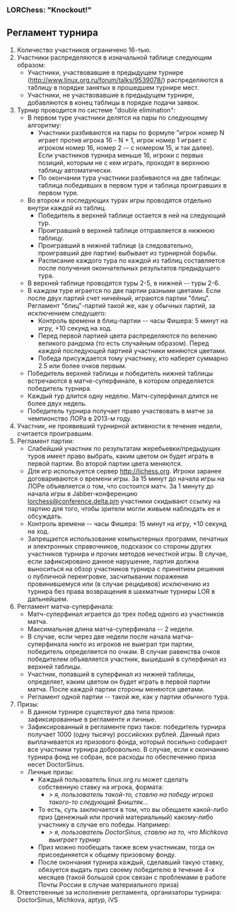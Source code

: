 ### LORChess: "Knockout!"

## Регламент турнира

1. Количество участников ограничено 16-тью.
2. Участники распределяются в изначальной таблице следующим образом:
    -  Участники, участвовавшие в предыдущем турнире (http://www.linux.org.ru/forum/talks/9539078/) распределяются в таблицу в порядке занятых в прошедшем турнире мест.
    -  Участники, не участвовавшие в предыдущем турнире, добавляются в конец таблицы в порядке подачи заявок.
3. Турнир проводится по системе "double elimination":
    - В первом туре участники делятся на пары по следующему алгоритму:
        - Участники разбиваются на пары по формуле "игрок номер N играет против игрока  16 - N + 1, игрок номер 1 играет с игроком номер 16, номер 2 -- с номером 15, и так далее). Если участников турнира меньше 16, игроки с первых позиций, которым не с кем играть, проходят в верхнюю таблицу автоматически.
        - По окончании тура участники разбиваются на две таблицы: таблица победивших в первом туре и таблица проигравших в первом туре.
    - Во втором и последующих турах игры проводятся отдельно внутри каждой из таблиц.
        - Победитель в верхней таблице остается в ней на следующий тур.
        - Проигравший в верхней таблице отправляется в нижнюю таблицу.
        - Проигравший в нижней таблице (а  следовательно, проигравший две партии) выбывает из турнирной борьбы.
        - Расписание каждого тура по каждой из таблиц составляется после получения окончательных результатов предыдущего тура.
    - В верхней таблице проводятся туры 2-5, в нижней -- туры 2-6.
    - В каждом туре играется по две партии разными цветами. Если после двух партий счет ничейный, играются партии "блиц". Регламент "блиц"-партий такой же, как у обычных партий, за исключением следущего:
        - Контроль времени в блиц-партии -- часы Фишера: 5 минут на игру, +10 секунд на ход.
        - Перед первой партией цвета распределяются по велению великого рандома (то есть случайным образом). Перед каждой последующей партией участники меняются цветами.
        - Победа присуждается тому участнику, кто наберет суммарно 2.5 или более очков первым.
    - Победитель верхней таблицы и победитель нижней таблицы встречаются в матче-суперфинале, в котором определяется победитель турнира. 
    - Каждый тур длится одну неделю. Матч-суперфинал длится не более двух недель.
    - Победитель турнира получает право участвовать в матче за чемпионство ЛОРа в 2013-м году.
4. Участник, не проявивший турнирной активности в течение недели, считается проигравшим. 
5. Регламент партии:
    - Слабейший участник по результатам жеребьевки/предыдущих туров имеет право выбрать, каким цветом он будет играть в первой партии. Во второй партии цвета меняются.
    - Для игр используется сервер http://lichess.org. Игроки заранее договариваются о времени игры. За 15 минут до начала игры на ЛОРе объявляется о том, что состоится матч. За 1 минуту до начала игры в Jabber-конференцию lorchess@conference.delta.pm участники скидывают ссылку на партию для того, чтобы зрители могли живьем наблюдать ее и обсуждать.
    - Контроль времени -- часы Фишера: 15 минут на игру, +10 секунд на ход.
    - Запрещается использование компьютерных программ, печатных и электронных справочников, подсказок со стороны других участников турнира и прочих методов нечестной игры. В случае, если зафиксировано данное нарушение, партия должна выноситься на обзор участников турнира с принятием решения о публичной переигровке, засчитывании поражения провинившемуся или (в случае рецидивов) исключению из турнира без права возвращения в шахматные турниры LOR в дальнейшем.
6. Регламент матча-суперфинала:
    - Матч-суперфинал играется до трех побед одного из участников матча. 
    - Максимальная длина матча-суперфинала -- 2 недели.
    - В случае, если через две недели после начала матча-суперфинала никто из игроков не выиграл три партии, победитель определяется по очкам. В случае равенства очков победителем объявляется участник, вышедший в суперфинал из верхней таблицы.
    - Участник, попавший в суперфинал из нижней таблицы, определяет, каким цветом он будет играть в первой партии матча. После каждой партии стороны меняются цветами.
    - Регламент одной партии -- такой же, как у партии обычного тура.
7. Призы:
    - В данном турнире существуют два типа призов: зафиксированные в регламенте и личные.
    - Зафиксированный в регламенте приз таков: победитель турнира получает 1000 (одну тысячу) российских рублей. Данный приз выплачивается из призового фонда, который посильно собирают все участники турнира добровольно. В случае, если к окончанию турнира фонд не собран, все расходы по обеспечению приза несет DoctorSinus.
    - Личные призы:
        - Каждый пользователь linux.org.ru может сделать собственную ставку на игрока, формата:
            - *> я, пользователь такой-то, ставлю на победу игрока такого-то следующий $ништяк…*
        - То есть, суть заключается в том, что вы обещаете какой-либо приз (денежный или прочий материальный) какому-либо участнику в случае его победы. Например:
            - *> я, пользователь DoctorSinus, ставлю на то, что Michkova выиграет турнир*
        - Приз можно пообещать также всем участникам, тогда он присоединяется к общему призовому фонду.
        - После окончания турнира каждый, сделавший такую ставку, обязуется выдать приз своему победителю в течение 4-х месяцев (такой большой срок связан с проблемами в работе Почты России в случае материального приза)
8. Ответственные за исполнение регламента, организаторы турнира: DoctorSinus, Michkova, aptyp, iVS
